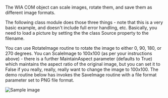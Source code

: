The WIA COM object can scale images, rotate them, and save them as different image formats. 

The following class module does those three things - note that this is a very basic example, and doesn't include full error handling, etc. Basically, you need to load a picture by setting the the class Source property to the filename. 

You can use RotateImage routine to rotate the image to either 0, 90, 180, or 270 degrees. 
You can ScaleImage to 100x100 (as per your instructions above) - there is a further MaintainAspect parameter (defaults to True) which maintains the aspect ratio of the original image, but you can set it to False if you really, really, really want to change the image to 100x100. 
The demo routine below has invokes the SaveImage routine with a file format parameter set to PNG file format.

![Sample image](KallunWillock/vbaWIA/Transforms/WIA_RotateScale.png)